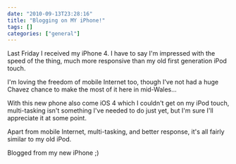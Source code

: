 ```yaml
---
date: "2010-09-13T23:28:16"
title: "Blogging on MY iPhone!"
tags: []
categories: ["general"]
---
```


Last Friday I received my iPhone 4. I have to say I'm impressed with the speed of the thing, much more responsive than my old first generation iPod touch.
<!--more-->
I'm loving the freedom of mobile Internet too, though I've not had a huge Chavez chance to make the most of it here in mid-Wales...

With this new phone also come iOS 4 which I couldn't get on my iPod touch, multi-tasking isn't something I've needed to do just yet, but I'm sure I'll appreciate it at some point.

Apart from mobile Internet, multi-tasking, and better response, it's all fairly similar to my old iPod.

Blogged from my new iPhone ;)
